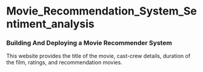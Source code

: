 # Movie_Recommendation_System_Sentiment_analysis
### Building And Deploying a Movie Recommender System
This website provides the title of the movie, cast-crew details, duration of the film, ratings, and recommendation movies.

